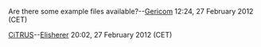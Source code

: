 Are there some example files
available?--[Gericom](User:Gericom "wikilink") 12:24, 27 February 2012
(CET)


[CiTRUS](CiTRUS "wikilink")--[Elisherer](User:Elisherer "wikilink")
20:02, 27 February 2012 (CET)